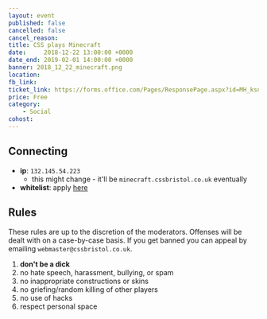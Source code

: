 ```yaml
---
layout: event
published: false
cancelled: false
cancel_reason:
title: CSS plays Minecraft
date:     2018-12-22 13:00:00 +0000
date_end: 2019-02-01 14:00:00 +0000
banner: 2018_12_22_minecraft.png
location:
fb_link:
ticket_link: https://forms.office.com/Pages/ResponsePage.aspx?id=MH_ksn3NTkql2rGM8aQVGxsrbThU-mNCqM0m5H2UA4hURExVMFhTNVpCT0c2RjFZVkNIQUxBUUxFUi4u
price: Free
category:
    - Social
cohost:
---
```


## Connecting

* **ip**: `132.145.54.223`
  * this might change - it'll be `minecraft.cssbristol.co.uk` eventually
* **whitelist**: apply [here](https://forms.office.com/Pages/ResponsePage.aspx?id=MH_ksn3NTkql2rGM8aQVGxsrbThU-mNCqM0m5H2UA4hURExVMFhTNVpCT0c2RjFZVkNIQUxBUUxFUi4u)

## Rules

These rules are up to the discretion of the moderators. Offenses will be dealt with on a case-by-case basis. If you get banned you can appeal by emailing `webmaster@cssbristol.co.uk`.

1. **don't be a dick**
2. no hate speech, harassment, bullying, or spam
3. no inappropriate constructions or skins
4. no griefing/random killing of other players
5. no use of hacks
6. respect personal space
